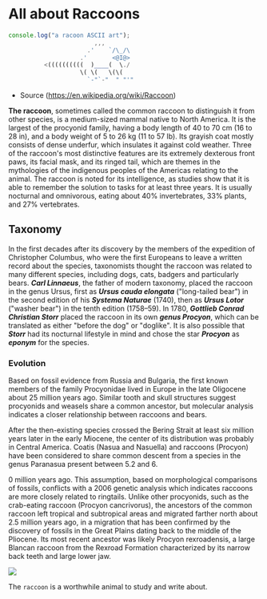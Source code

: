 <!-- Change to an H1 -->

# All about Raccoons

<!-- The text below is ASCII art of a raccoon. Wrap it in a code block. -->

```js
console.log("a racoon ASCII art");
                        ,,,  
                      .'    `/\_/\  
                    .'       <@I@>  
          <((((((((((  )____(  \./  
                    \( \(   \(\(  
                      `-"`-"  " "'"   

```    

<!-- Change to a bullet point and link. -->
- Source (https://en.wikipedia.org/wiki/Raccoon)

<!-- Bold only the first sentence of the following paragraph -->

__The raccoon__, sometimes called the common raccoon to distinguish it from other species, is a medium-sized mammal native to North America. It is the largest of the procyonid family, having a body length of 40 to 70 cm (16 to 28 in), and a body weight of 5 to 26 kg (11 to 57 lb). Its grayish coat mostly consists of dense underfur, which insulates it against cold weather. Three of the raccoon's most distinctive features are its extremely dexterous front paws, its facial mask, and its ringed tail, which are themes in the mythologies of the indigenous peoples of the Americas relating to the animal. The raccoon is noted for its intelligence, as studies show that it is able to remember the solution to tasks for at least three years. It is usually nocturnal and omnivorous, eating about 40% invertebrates, 33% plants, and 27% vertebrates.

<!-- Change to an H2 -->

## Taxonomy

<!-- Italicize all of the latin words (e.g. Ursus) -->

In the first decades after its discovery by the members of the expedition of Christopher Columbus, who were the first Europeans to leave a written record about the species, taxonomists thought the raccoon was related to many different species, including dogs, cats, badgers and particularly bears. ___Carl Linnaeus___, the father of modern taxonomy, placed the raccoon in the genus Ursus, first as ___Ursus cauda elongata___ ("long-tailed bear") in the second edition of his ___Systema Naturae___ (1740), then as ___Ursus Lotor___ ("washer bear") in the tenth edition (1758–59). In 1780, ___Gottlieb Conrad Christian Storr___ placed the raccoon in its own ___genus Procyon___, which can be translated as either "before the dog" or "doglike". It is also possible that ___Storr___ had its nocturnal lifestyle in mind and chose the star ___Procyon___ as ___eponym___ for the species.

<!-- Change to an H3 -->

### Evolution

<!-- Create three paragraphs from the following paragraph. You may start the paragraphs wherever you like. -->

Based on fossil evidence from Russia and Bulgaria, the first known members of the family Procyonidae lived in Europe in the late Oligocene about 25 million years ago. Similar tooth and skull structures suggest procyonids and weasels share a common ancestor, but molecular analysis indicates a closer relationship between raccoons and bears.  
  
 After the then-existing species crossed the Bering Strait at least six million years later in the early Miocene, the center of its distribution was probably in Central America. Coatis (Nasua and Nasuella) and raccoons (Procyon) have been considered to share common descent from a species in the genus Paranasua present between 5.2 and 6.
 
 0 million years ago. This assumption, based on morphological comparisons of fossils, conflicts with a 2006 genetic analysis which indicates raccoons are more closely related to ringtails. Unlike other procyonids, such as the crab-eating raccoon (Procyon cancrivorus), the ancestors of the common raccoon left tropical and subtropical areas and migrated farther north about 2.5 million years ago, in a migration that has been confirmed by the discovery of fossils in the Great Plains dating back to the middle of the Pliocene. Its most recent ancestor was likely Procyon rexroadensis, a large Blancan raccoon from the Rexroad Formation characterized by its narrow back teeth and large lower jaw.

<!-- Change the link below to be an image. Include descriptive alternate text. -->

![](https://curiodyssey.org/wp-content/uploads/bb-plugin/cache/Mammals-Raccoon-square.jpg)


<!-- Use one set of backticks to highlight the word raccoon as a keyword -->

The `raccoon` is a worthwhile animal to study and write about.

<!-- Use three sets of backticks and set the type of codeblock to js so that you can highlight a codeblock that shows a console.log() with a string about raccoons. -->
